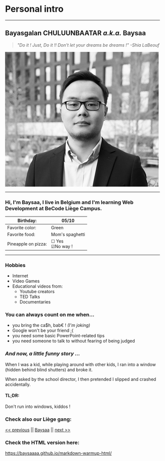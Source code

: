 # Personal intro
------------------------------------------

## Bayasgalan CHULUUNBAATAR *a.k.a.* Baysaa

>*"Do it ! Just, Do it !! Don't let your dreams be dreams !" -Shia LaBeouf*

![Profile picture](PhotoBCH.jpg "Baysaa")

-----------------------------------------------

### Hi, I'm Baysaa, I live in Belgium and I'm learning Web Development at BeCode Liège Campus.


| Birthday: | 05/10 |
| --- | --- |
| Favorite color: | Green |
| Favorite food: | Mom's spaghetti|
| Pineapple on pizza: | &#9744; Yes </br>&#9745;No way ! |

-----------------------------------------------

### Hobbies

- Internet
- Video Games
- Educational videos from:
  - Youtube creators
  - TED Talks
  - Documentaries

### You can always count on me when...

- you bring the ca$h, bab€ ! *(I'm joking)*
- Google won't be your friend ;(
- you need some basic PowerPoint-related tips
- you need someone to talk to without fearing of being judged 


### *And now, a little funny story ...*

When I was a kid, while playing around with other kids, I ran into a window (hidden behind blind shutters) and broke it. 

When asked by the school director, I then pretended I slipped and crashed accidentally.

#### TL;DR:

Don't run into windows, kiddos !

### Check also our Liège gang:

[<< previous](https://github.com/audricSki-v/markdown-challenge) || [Baysaa](https://github.com/Baysaaaa/markdown-challenge/blob/master/README.md) || [next >>](https://github.com/corentinIstace/markdown-challenge)

### Check the HTML version here:

https://baysaaaa.github.io/markdown-warmup-html/
